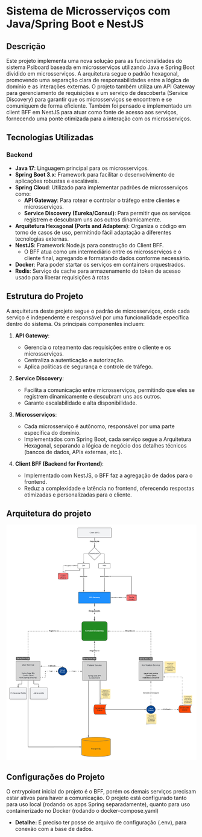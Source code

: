 # Sistema de Microsserviços com Java/Spring Boot e NestJS

## Descrição

Este projeto implementa uma nova solução para as funcionalidades do sistema Psiboard baseada em microsserviços utilizando Java e Spring Boot dividido em microsserviços. A arquitetura segue o padrão hexagonal, promovendo uma separação clara de responsabilidades entre a lógica de domínio e as interações externas. O projeto também utiliza um API Gateway para gerenciamento de requisições e um serviço de descoberta (Service Discovery) para garantir que os microsserviços se encontrem e se comuniquem de forma eficiente. Também foi pensado e implementado um client BFF em NestJS para atuar como fonte de acesso aos serviços, fornecendo uma ponte otimizada para a interação com os microsserviços.

## Tecnologias Utilizadas

### Backend

- **Java 17**: Linguagem principal para os microsserviços.
- **Spring Boot 3.x**: Framework para facilitar o desenvolvimento de aplicações robustas e escaláveis.
- **Spring Cloud**: Utilizado para implementar padrões de microsserviços como:
  - **API Gateway**: Para rotear e controlar o tráfego entre clientes e microsserviços.
  - **Service Discovery (Eureka/Consul)**: Para permitir que os serviços registrem e descubram uns aos outros dinamicamente.
- **Arquitetura Hexagonal (Ports and Adapters)**: Organiza o código em torno de casos de uso, permitindo fácil adaptação a diferentes tecnologias externas.
- **NestJS**: Framework Node.js para construção do Client BFF.
  - O BFF atua como um intermediário entre os microsserviços e o cliente final, agregando e formatando dados conforme necessário.
- **Docker**: Para poder startar os serviços em containers orquestrados.
- **Redis**: Serviço de cache para armazenamento do token de acesso usado para liberar requisições à rotas

## Estrutura do Projeto

A arquitetura deste projeto segue o padrão de microsserviços, onde cada serviço é independente e responsável por uma funcionalidade específica dentro do sistema. Os principais componentes incluem:

1. **API Gateway**:

   - Gerencia o roteamento das requisições entre o cliente e os microsserviços.
   - Centraliza a autenticação e autorização.
   - Aplica políticas de segurança e controle de tráfego.

2. **Service Discovery**:

   - Facilita a comunicação entre microsserviços, permitindo que eles se registrem dinamicamente e descubram uns aos outros.
   - Garante escalabilidade e alta disponibilidade.

3. **Microsserviços**:

   - Cada microsserviço é autônomo, responsável por uma parte específica do domínio.
   - Implementados com Spring Boot, cada serviço segue a Arquitetura Hexagonal, separando a lógica de negócio dos detalhes técnicos (bancos de dados, APIs externas, etc.).

4. **Client BFF (Backend for Frontend)**:
   - Implementado com NestJS, o BFF faz a agregação de dados para o frontend.
   - Reduz a complexidade e latência no frontend, oferecendo respostas otimizadas e personalizadas para o cliente.

## Arquitetura do projeto
![Logo do Projeto](./architecture.png)


## Configurações do Projeto

O entrypoiont inicial do projeto é o BFF, porém os demais serviços precisam estar ativos para haver a comunicação. O projeto está configurado tanto para uso local (rodando os apps Spring separadamente), quanto para uso containerizado no Docker (rodando o docker-compose.yaml)
   - **Detalhe:** É preciso ter posse de arquivo de configuração (.env), para conexão com a base de dados.